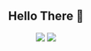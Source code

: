 <h2 align="center">Hello There 👋</h2>
<p align="center">
  <img src="https://github-readme-stats.vercel.app/api?username=Mystjc&theme=react&show_icons=true&hide_border=true&count_private=true" />
  <img src="https://github-readme-stats.vercel.app/api/top-langs/?username=Mystjc&theme=react&show_icons=true&hide_border=true&layout=compact" /> 
</p>
